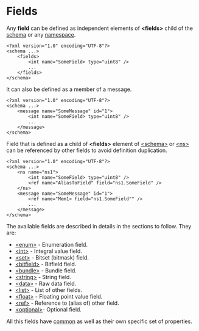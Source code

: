 # Fields
Any **field** can be defined as independent elements of **&lt;fields&gt;**
child of the [schema](../intro/schema_def.md) or any [namespace](../intro/namespaces.md).
```
<?xml version="1.0" encoding="UTF-8"?>
<schema ...>
    <fields>
        <int name="SomeField> type="uint8" />
        ...
    </fields>
</schema>
```
It can also be defined as a member of a message.
```
<?xml version="1.0" encoding="UTF-8"?>
<schema ...>
    <message name="SomeMessage" id="1">
        <int name="SomeField> type="uint8" />
        ...
    </message>
</schema>
```
Field that is defined as a child of **&lt;fields&gt;** element of 
[&lt;schema&gt;](../intro/schema_def.md) or 
[&lt;ns&gt;](../intro/namespaces.md) can be referenced by other fields to avoid
definition duplication.
```
<?xml version="1.0" encoding="UTF-8"?>
<schema ...>
    <ns name="ns1">
        <int name="SomeField> type="uint8" />
        <ref name="AliasToField" field="ns1.SomeField" />
    </ns>
    <message name="SomeMessage" id="1">
        <ref name="Mem1> field="ns1.SomeField"" />
        ...
    </message>
</schema>
```

The available fields are described in details in the sections to follow. They are:
- [&lt;enum&gt;](enum.md) - Enumeration field.
- [&lt;int&gt;](int.md) - Integral value field.
- [&lt;set&gt;](set.md) - Bitset (bitmask) field.
- [&lt;bitfield&gt;](bitfield.md) - Bitfield field.
- [&lt;bundle&gt;](bundle.md) - Bundle field.
- [&lt;string&gt;](bundle.md) - String field.
- [&lt;data&gt;](data.md) - Raw data field.
- [&lt;list&gt;](list.md) - List of other fields.
- [&lt;float&gt;](float.md) - Floating point value field.
- [&lt;ref&gt;](ref.md) - Reference to (alias of) other field.
- [&lt;optional&gt;](optional.md)- Optional field.


All this fields have [common](common.md) as well as their own specific set of 
properties.


